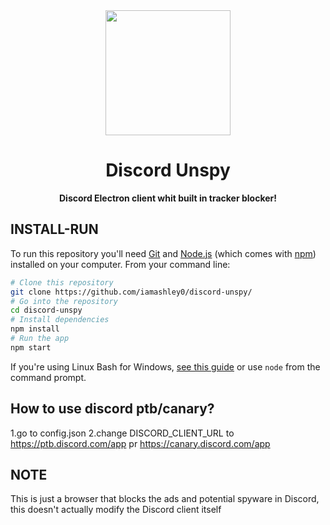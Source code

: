    <div align="center">

<img height="200" src="https://discord.com/assets/145dc557845548a36a82337912ca3ac5.svg"/>

# Discord Unspy

**Discord Electron client whit built in tracker blocker!**
</div>
 
 
## INSTALL-RUN

To run this repository you'll need [Git](https://git-scm.com) and [Node.js](https://nodejs.org/en/download/) (which comes with [npm](http://npmjs.com)) installed on your computer. From your command line:
```bash
# Clone this repository
git clone https://github.com/iamashley0/discord-unspy/
# Go into the repository
cd discord-unspy
# Install dependencies
npm install
# Run the app
npm start
```
If you're using Linux Bash for Windows, [see this guide](https://www.howtogeek.com/261575/how-to-run-graphical-linux-desktop-applications-from-windows-10s-bash-shell/) or use `node` from the command prompt.

## How to use discord ptb/canary?
1.go to config.json
2.change DISCORD_CLIENT_URL to https://ptb.discord.com/app pr https://canary.discord.com/app

## NOTE
This is just a browser that blocks the ads and potential spyware in Discord, this doesn't actually modify the Discord client itself